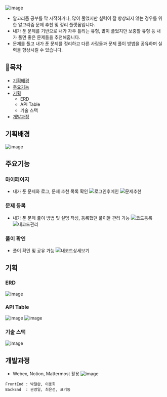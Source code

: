 ![image](https://user-images.githubusercontent.com/68232654/119593578-33591980-be15-11eb-9e58-2db1c1bb0602.png)
- 알고리즘 공부를 막 시작하거나, 많이 풀었지만 실력이 잘 향상되지 않는 경우를 위한 알고리즘 문제 추천 및 정리 플랫폼입니다.
- 내가 푼 문제를 기반으로 내가 자주 틀리는 유형, 많이 풀었지만 보충할 유형 등 내가 풀면 좋은 문제들을 추천해줍니다.
- 문제를 풀고 내가 푼 문제를 정리하고 다른 사람들과 문제 풀이 방법을 공유하며 실력을 향상시킬 수 있습니다.

## 📗목차

- [기획배경](#기획배경)
- [주요기능](#주요기능)
- [기획](#기획)
  - ERD
  - API Table
  - 기술 스택
- [개발과정](#개발과정)

## 기획배경
![image](https://user-images.githubusercontent.com/68232654/119594053-0ce7ae00-be16-11eb-8639-40ed9a5383a2.png)

## 주요기능
### 마이페이지
- 내가 푼 문제와 로그, 문제 추천 목록 확인
![로그인후메인](https://user-images.githubusercontent.com/68232654/119594429-ba5ac180-be16-11eb-96f5-2db3e3508b3a.png)
![문제추천](https://user-images.githubusercontent.com/68232654/119594472-d0688200-be16-11eb-8e51-3e13bc82f5a9.png)

### 문제 등록
- 내가 푼 문제 풀이 방법 및 설명 작성, 등록했던 풀이들 관리 가능
![코드등록](https://user-images.githubusercontent.com/68232654/119594568-ff7ef380-be16-11eb-8f2a-4faefee8aa01.png)
![내코드관리](https://user-images.githubusercontent.com/68232654/119594563-fdb53000-be16-11eb-8fb7-69bebe591834.png)

### 풀이 확인
- 풀이 확인 및 공유 가능
![내코드상세보기](https://user-images.githubusercontent.com/68232654/119594739-54226e80-be17-11eb-9907-07e26ee1be0c.png)

## 기획
### ERD
![image](https://user-images.githubusercontent.com/68232654/119595178-1a059c80-be18-11eb-8202-5f4d6675040f.png)
### API Table
![image](https://user-images.githubusercontent.com/68232654/119595156-11ad6180-be18-11eb-9cd9-336ad6dd9953.png)
![image](https://user-images.githubusercontent.com/68232654/119595639-d2334500-be18-11eb-94f4-6567113d3c81.png)
### 기술 스택
![image](https://user-images.githubusercontent.com/68232654/119595810-158db380-be19-11eb-81d8-b70d8ed77e9d.png)

## 개발과정
- Webex, Notion, Mattermost 활용
![image](https://user-images.githubusercontent.com/68232654/119595291-48837780-be18-11eb-8c78-96c21562b659.png)

```
FrontEnd : 박철완, 이동희
BackEnd  : 권영일, 최은선, 표기동
```
